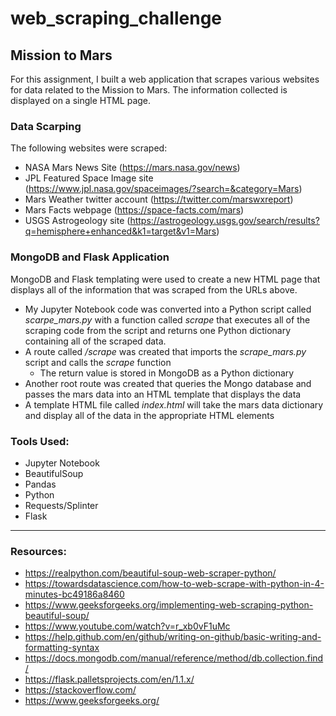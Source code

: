 # web_scraping_challenge

## Mission to Mars


For this assignment, I built a web application that scrapes various websites for data related to the Mission to Mars. The information collected is displayed on a single HTML page. 


### Data Scarping

The following websites were scraped:

- NASA Mars News Site (https://mars.nasa.gov/news) 
- JPL Featured Space Image site (https://www.jpl.nasa.gov/spaceimages/?search=&category=Mars)
- Mars Weather twitter account (https://twitter.com/marswxreport)
- Mars Facts webpage (https://space-facts.com/mars)
- USGS Astrogeology site (https://astrogeology.usgs.gov/search/results?q=hemisphere+enhanced&k1=target&v1=Mars)

### MongoDB and Flask Application

MongoDB and Flask templating were used to create a new HTML page that displays all of the information that was scraped from the URLs above.

- My Jupyter Notebook code was converted into a Python script called *scarpe_mars.py* with a function called *scrape* that executes all of the scraping code from the script and returns one Python dictionary containing all of the scraped data.
- A route called */scrape* was created that imports the *scrape_mars.py* script and calls the *scrape* function
  - The return value is stored in MongoDB as a Python dictionary
- Another root route was created that queries the Mongo database and passes the mars data into an HTML template that displays the data
- A template HTML file called *index.html* will take the mars data dictionary and display all of the data in the appropriate HTML elements

### Tools Used:

- Jupyter Notebook
- BeautifulSoup
- Pandas
- Python
- Requests/Splinter
- Flask

-----------------------------------------------------------------------------------------------------------

### Resources:
- https://realpython.com/beautiful-soup-web-scraper-python/
- https://towardsdatascience.com/how-to-web-scrape-with-python-in-4-minutes-bc49186a8460
- https://www.geeksforgeeks.org/implementing-web-scraping-python-beautiful-soup/
- https://www.youtube.com/watch?v=r_xb0vF1uMc
- https://help.github.com/en/github/writing-on-github/basic-writing-and-formatting-syntax
- https://docs.mongodb.com/manual/reference/method/db.collection.find/
- https://flask.palletsprojects.com/en/1.1.x/
- https://stackoverflow.com/
- https://www.geeksforgeeks.org/